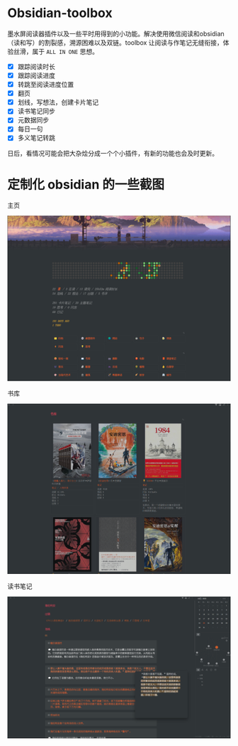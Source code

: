 # Obsidian-toolbox

墨水屏阅读器插件以及一些平时用得到的小功能。解决使用微信阅读和obsidian（读和写）的割裂感，溯源困难以及双链。toolbox 让阅读与作笔记无缝衔接，体验丝滑，属于 `ALL IN ONE` 思想。

- [x] 跟踪阅读时长
- [x] 跟踪阅读进度
- [x] 转跳至阅读进度位置
- [x] 翻页
- [x] 划线，写想法，创建卡片笔记
- [x] 读书笔记同步
- [x] 元数据同步
- [x] 每日一句
- [x] 多义笔记转跳

日后，看情况可能会把大杂烩分成一个个小插件，有新的功能也会及时更新。

# 定制化 obsidian 的一些截图

主页

![Alt text](resource/image.png)

书库

![Alt text](resource/image-1.png)

读书笔记

![Alt text](resource/image3.png)